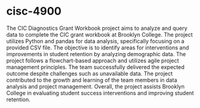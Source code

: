 # cisc-4900
The CIC Diagnostics Grant Workbook project aims to analyze and query data to complete
the CIC grant workbook at Brooklyn College. The project utilizes Python and pandas for
data analysis, specifically focusing on a provided CSV file. The objective is to identify areas
for interventions and improvements in student retention by analyzing demographic data.
The project follows a flowchart-based approach and utilizes agile project management
principles. The team successfully delivered the expected outcome despite challenges such
as unavailable data. The project contributed to the growth and learning of the team
members in data analysis and project management. Overall, the project assists Brooklyn
College in evaluating student success interventions and improving student retention.
